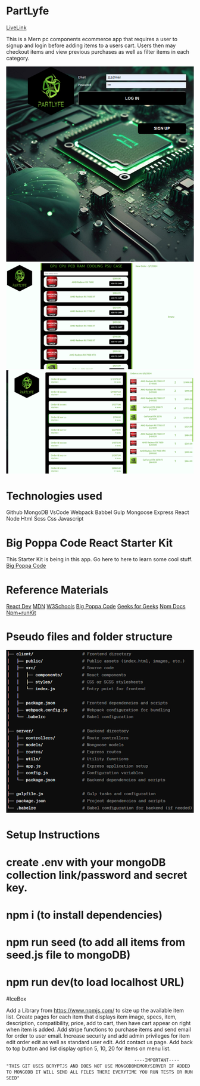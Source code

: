 # PartLyfe 

[LiveLink](https://partlyfe.jeremycasanova.me/)

This is a Mern pc components ecommerce app that requires a user to signup and login before adding items to a users cart.  Users then may checkout items and view previous purchases as well as filter items in each category.  

![alt text](public/img/Authp.png)
![alt text](public/img/homep.png)
![alt text](public/img/prevop.png)

# Technologies used

Github
MongoDB
VsCode
Webpack
Babbel
Gulp
Mongoose
Express
React
Node
Html
Scss
Css
Javascript

# Big Poppa Code React Starter Kit

This Starter Kit is being in this app.
Go here to here to learn some cool stuff.
[Big Poppa Code](arthurbernierjr.com)

# Reference Materials

[React Dev](https://react.dev/)
[MDN](https://developer.mozilla.org/en-US/)
[W3Schools](https://www.w3schools.com/sass/default.asp)
[Big Poppa Code](https://www.youtube.com/@bigpoppacode)
[Geeks for Geeks](https://www.geeksforgeeks.org/)
[Npm Docs](https://docs.npmjs.com/)
[Npm+runKit](https://npm.runkit.com/?q=)




# Pseudo files and folder structure

![alt text](public/img/psudoff.png)

# Setup Instructions

# create .env with your mongoDB collection link/password and secret key.

# npm i (to install dependencies)

# npm run seed (to add all items from seed.js file to mongoDB)

# npm run dev(to load localhost URL)

#IceBox

Add a Library from https://www.npmjs.com/ to size up the available item list.  Create pages for each item that displays item image, specs, item, description, compatibility, price, add to cart, then have cart appear on right when item is added.  Add stripe functions to purchase items and send email for order to user email.  Increase security and add admin privileges for item edit order edit as well as standard user edit.  Add contact us page.  Add back to top button and list display option 5, 10, 20 for items on menu list.  


                                                    ----IMPORTANT----
    "THIS GIT USES BCRYPTJS AND DOES NOT USE MONGODBMEMORYSERVER IF ADDED TO MONGODB IT WILL SEND ALL FILES THERE EVERYTIME YOU RUN TESTS OR RUN SEED"





























